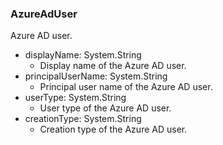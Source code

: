 ### AzureAdUser
Azure AD user.

- displayName: System.String
  - Display name of the Azure AD user.
- principalUserName: System.String
  - Principal user name of the Azure AD user.
- userType: System.String
  - User type of the Azure AD user.
- creationType: System.String
  - Creation type of the Azure AD user.
